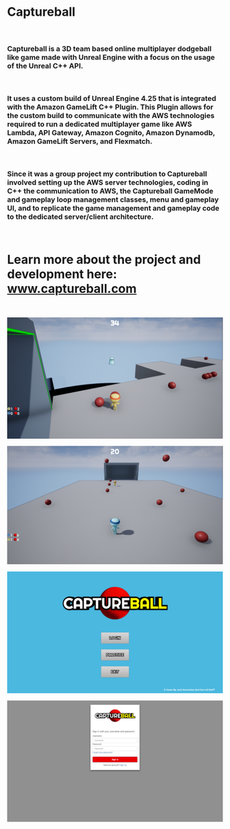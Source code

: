 # Captureball
<br>

### Captureball is a 3D team based online multiplayer dodgeball like game made with Unreal Engine with a focus on the usage of the Unreal C++ API.
<br>

### It uses a custom build of Unreal Engine 4.25 that is integrated with the Amazon GameLift C++ Plugin. This Plugin allows for the custom build to communicate with the AWS technologies required to run a dedicated multiplayer game like AWS Lambda, API Gateway, Amazon Cognito, Amazon Dynamodb, Amazon GameLift Servers, and Flexmatch.
<br>

### Since it was a group project my contribution to Captureball involved setting up the AWS server technologies, coding in C++ the communication to AWS, the Captureball GameMode and gameplay loop management classes, menu and gameplay UI, and to replicate the game management and gameplay code to the dedicated server/client architecture.
<br>

# Learn more about the project and development here: www.captureball.com
<br>

![Yellow Team](https://github.com/DarrellWulff/ProjectCB/blob/master/Images/GhostBlue.PNG)

![Blue Team](Images/Start.png)

![TitleScreen](Images/MainMenu.png)

![Login](Images/CognitoLogInUnreal.png)





